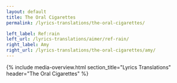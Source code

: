 ```yaml
---
layout: default
title: The Oral Cigarettes
permalink: /lyrics-translations/the-oral-cigarettes/

left_label: Ref:rain
left_url: /lyrics-translations/aimer/ref-rain/
right_label: Amy
right_url: /lyrics-translations/the-oral-cigarettes/amy/
---
```


<!-- !PAGE CONTENT! -->
{% include media-overview.html section_title="Lyrics Translations" header="The Oral Cigarettes" %}